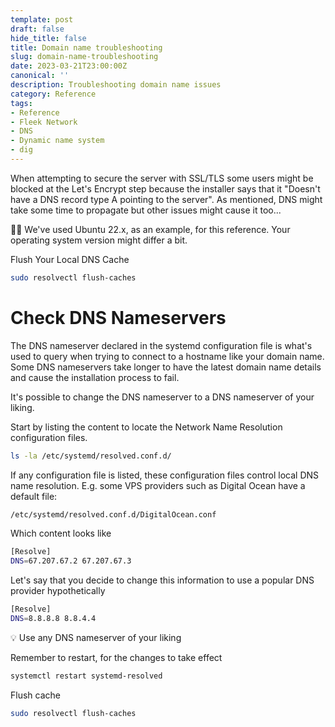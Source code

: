 ```yaml
---
template: post
draft: false
hide_title: false
title: Domain name troubleshooting
slug: domain-name-troubleshooting
date: 2023-03-21T23:00:00Z
canonical: ''
description: Troubleshooting domain name issues
category: Reference
tags:
- Reference
- Fleek Network
- DNS
- Dynamic name system
- dig
---
```


When attempting to secure the server with SSL/TLS some users might be blocked at the Let's Encrypt step because the installer says that it "Doesn't have a DNS record type A pointing to the server". As mentioned, DNS might take some time to propagate but other issues might cause it too...

🙋‍♀️ We've used Ubuntu 22.x, as an example, for this reference. Your operating system version might differ a bit.

Flush Your Local DNS Cache

```sh
sudo resolvectl flush-caches 
```

# Check DNS Nameservers

The DNS nameserver declared in the systemd configuration file is what's used to query when trying to connect to a hostname like your domain name. Some DNS nameservers take longer to have the latest domain name details and cause the installation process to fail.

It's possible to change the DNS nameserver to a DNS nameserver of your liking.

Start by listing the content to locate the Network Name Resolution configuration files.

```sh
ls -la /etc/systemd/resolved.conf.d/
```

If any configuration file is listed, these configuration files control local DNS name resolution. E.g. some VPS providers such as Digital Ocean have a default file:

```sh
/etc/systemd/resolved.conf.d/DigitalOcean.conf
```

Which content looks like

```sh
[Resolve]
DNS=67.207.67.2 67.207.67.3
```

Let's say that you decide to change this information to use a popular DNS provider hypothetically

```sh
[Resolve]
DNS=8.8.8.8 8.8.4.4
```

💡 Use any DNS nameserver of your liking

Remember to restart, for the changes to take effect

```sh
systemctl restart systemd-resolved
```

Flush cache

```sh
sudo resolvectl flush-caches 
```